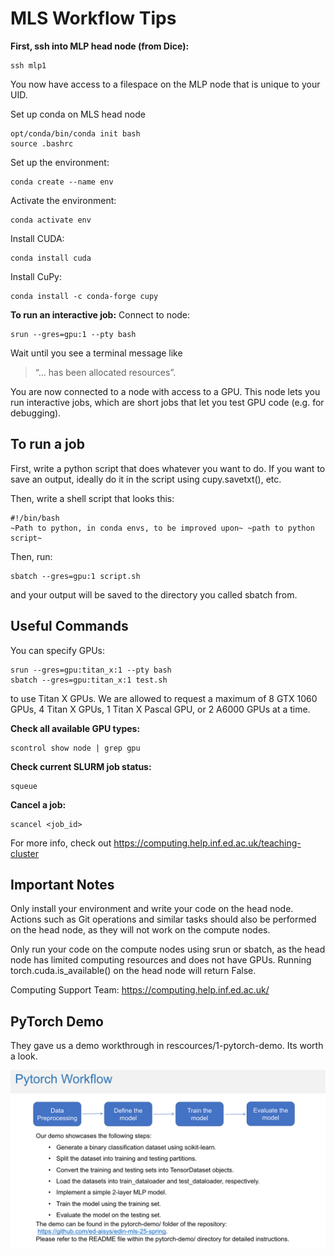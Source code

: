 # MLS Workflow Tips

**First, ssh into MLP head node (from Dice):**

	ssh mlp1

You now have access to a filespace on the MLP node that is unique to your UID.

Set up conda on MLS head node

	opt/conda/bin/conda init bash
 	source .bashrc

Set up the environment:

	conda create --name env
 
Activate the environment:

	conda activate env
 
Install CUDA:

	conda install cuda
 
Install CuPy:

 	conda install -c conda-forge cupy

**To run an interactive job:**
Connect to node:

	srun --gres=gpu:1 --pty bash

Wait until you see a terminal message like 
> “... has been allocated resources”.

You are now connected to a node with access to a GPU. This node lets you run interactive jobs, which are short jobs that let you test GPU code (e.g. for debugging).

## To run a job

First, write a python script that does whatever you want to do.
If you want to save an output, ideally do it in the script using cupy.savetxt(), etc.

Then, write a shell script that looks this:

	#!/bin/bash
	~Path to python, in conda envs, to be improved upon~ ~path to python script~

Then, run:

	sbatch --gres=gpu:1 script.sh


and your output will be saved to the directory you called sbatch from.

## Useful Commands

You can specify GPUs:

	srun --gres=gpu:titan_x:1 --pty bash
	sbatch --gres=gpu:titan_x:1 test.sh
 
to use Titan X GPUs. We are allowed to request a maximum of 8 GTX 1060 GPUs, 4 Titan X GPUs, 1 Titan X Pascal GPU, or 2
A6000 GPUs at a time.

**Check all available GPU types:**
	
 	scontrol show node | grep gpu

**Check current SLURM job status:**

	squeue

 **Cancel a job:** 
 
 	scancel <job_id>

  For more info, check out
  https://computing.help.inf.ed.ac.uk/teaching-cluster

  ## Important Notes

Only install your environment and write your code on the head node. Actions such as Git operations and
similar tasks should also be performed on the head node, as they will not work on the compute nodes.

Only run your code on the compute nodes using srun or sbatch, as the head node has limited computing
resources and does not have GPUs. Running torch.cuda.is_available() on the head node will return
False.

Computing Support Team: https://computing.help.inf.ed.ac.uk/

## PyTorch Demo

They gave us a demo workthrough in rescources/1-pytorch-demo. Its worth a look.

![ScreenShot](/images/pytorch_demo.jpg)

